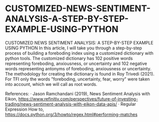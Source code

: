 # CUSTOMIZED-NEWS-SENTIMENT-ANALYSIS-A-STEP-BY-STEP-EXAMPLE-USING-PYTHON
CUSTOMIZED NEWS SENTIMENT ANALYSIS: A STEP-BY-STEP EXAMPLE USING PYTHON
In this article, I will take you through a step-by-step process of building a foreboding index using a customized dictionary with python tools. The customized dictionary has 102 positive words representing foreboding, anxiousness, or uncertainty and 102 negative words representing antonyms of foreboding, anxiousness or uncertainty. The methodology for creating the dictionary is found in Roy Trivedi (2021). For TFI only the words "foreboding, uncertainty, fear, worry" were taken into account, which we will call as root words.

References:
· Jason Ramchandani (2019), News Sentiment Analysis with Eikon, https://www.refinitiv.com/perspectives/future-of-investing-trading/news-sentiment-analysis-with-eikon-data-apis/
· Regular Expression How to, https://docs.python.org/3/howto/regex.html#performing-matches

